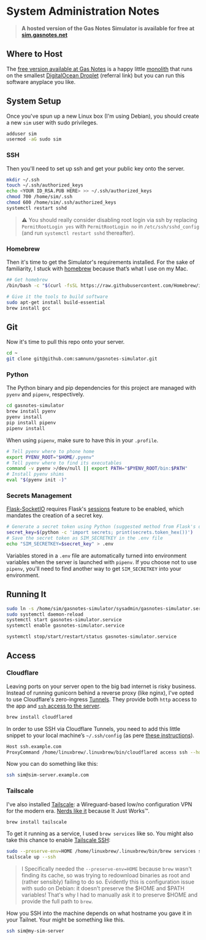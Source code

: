 # System Administration Notes

> **A hosted version of the Gas Notes Simulator is available for free at [sim.gasnotes.net][gasnotes-sim]**

## Where to Host
The [free version available at Gas Notes][gasnotes-sim] is a happy little [monolith](https://signalvnoise.com/svn3/the-majestic-monolith/) that runs on the smallest [DigitalOcean Droplet](https://m.do.co/c/5248daea7efd) (referral link) but you can run this software anyplace you like.

## System Setup
Once you've spun up a new Linux box (I'm using Debian), you should create a new `sim` user with sudo privileges.

```sh
adduser sim
usermod -aG sudo sim
```

### SSH
Then you'll need to set up ssh and get your public key onto the server.

```sh
mkdir ~/.ssh
touch ~/.ssh/authorized_keys
echo <YOUR ID_RSA.PUB HERE> >> ~/.ssh/authorized_keys
chmod 700 /home/sim/.ssh
chmod 600 /home/sim/.ssh/authorized_keys
systemctl restart sshd
```

> ⚠️ You should really consider disabling root login via ssh by replacing `PermitRootLogin yes` with `PermitRootLogin no` in `/etc/ssh/sshd_config` (and run `systemctl restart sshd` thereafter).

### Homebrew
Then it's time to get the Simulator's requirements installed. For the sake of familiarity, I stuck with [homebrew][Homebrew] because that’s what I use on my Mac.

```sh
## Get homebrew
/bin/bash -c "$(curl -fsSL https://raw.githubusercontent.com/Homebrew/install/HEAD/install.sh)"

# Give it the tools to build software
sudo apt-get install build-essential
brew install gcc
```

## Git

Now it's time to pull this repo onto your server.

```sh
cd ~
git clone git@github.com:samnunn/gasnotes-simulator.git
```

### Python
The Python binary and pip dependencies for this project are managed with `pyenv` and `pipenv`, respectively.

```sh
cd gasnotes-simulator
brew install pyenv
pyenv install
pip install pipenv
pipenv install
```

When using `pipenv`, make sure to have this in your `.profile`.

```bash
# Tell pyenv where to phone home
export PYENV_ROOT="$HOME/.pyenv"
# Tell pyenv where to find its executables
command -v pyenv >/dev/null || export PATH="$PYENV_ROOT/bin:$PATH"
# Install pyenv shims
eval "$(pyenv init -)"
```

### Secrets Management
[Flask-SocketIO][flask-socketio] requires Flask's [sessions][flask-session] feature to be enabled, which mandates the creation of a secret key.

```sh
# Generate a secret token using Python (suggested method from Flask's documentation)
secret_key=$(python -c 'import secrets; print(secrets.token_hex())')
# Save the secret token as SIM_SECRETKEY in the .env file
echo "SIM_SECRETKEY=$secret_key" > .env
```

Variables stored in a `.env` file are automatically turned into environment variables when the server is launched with `pipenv`. If you choose not to use `pipenv`, you'll need to find another way to get `SIM_SECRETKEY` into your environment.

## Running It

```sh
sudo ln -s /home/sim/gasnotes-simulator/sysadmin/gasnotes-simulator.service /etc/systemd/system/
sudo systemctl daemon-reload
systemctl start gasnotes-simulator.service
systemctl enable gasnotes-simulator.service
```

`systemctl stop/start/restart/status gasnotes-simulator.service`

## Access
### Cloudflare
Leaving ports on your server open to the big bad internet is risky business. Instead of running gunicorn behind a reverse proxy (like nginx), I've opted to use Cloudflare's zero-ingress [Tunnels](https://www.cloudflare.com/en-au/products/tunnel/). They provide both `http` access to the app and [`ssh` access to the server](https://developers.cloudflare.com/cloudflare-one/connections/connect-networks/use-cases/ssh/).

```sh
brew install cloudflared
````

In order to use SSH via Cloudflare Tunnels, you need to add this little snippet to your local machine’s `~/.ssh/config` (as pere [these instructions](https://developers.cloudflare.com/cloudflare-one/connections/connect-networks/use-cases/ssh/#connect-to-ssh-server-with-cloudflared-access)).

```sh
Host ssh.example.com
ProxyCommand /home/linuxbrew/.linuxbrew/bin/cloudflared access ssh --hostname %h
```

Now you can do something like this:

```sh
ssh sim@sim-server.example.com
```

### Tailscale
I've also installed [Tailscale](https://tailscale.com/): a Wireguard-based low/no configuration VPN for the modern era. [Nerds like it](https://www.caseyliss.com/2024/3/27/tailscale) because It Just Works™️.

```sh
brew install tailscale
````

To get it running as a service, I used `brew services` like so. You might also take this chance to enable [Tailscale SSH](https://tailscale.com/tailscale-ssh):

```sh
sudo --preserve-env=HOME /home/linuxbrew/.linuxbrew/bin/brew services start tailscale
tailscale up --ssh
```

> I Specifically needed the `--preserve-env=HOME` because `brew` wasn't finding its cache, so was trying to redownload binaries as root and (rather sensibly) failing to do so. Evidently this is configuration issue with sudo on Debian: it doesn't preserve the $HOME and $PATH variables! That's why I had to manually ask it to preserve $HOME and provide the full path to `brew`.

How you SSH into the machine depends on what hostname you gave it in your Tailnet. Your might be something like this.

```sh
ssh sim@my-sim-server
```

[flask]: https://flask.palletsprojects.com
[flask-socketio]: https://flask-socketio.readthedocs.io/en/latest/
[flask-session]: https://flask.palletsprojects.com/en/3.0.x/quickstart/#sessions
[gasnotes]: https://gasnotes.net
[gasnotes-sim]: https://sim.gasnotes.net
[socketio]: https://socket.io
[homebrew]: https://brew.sh/